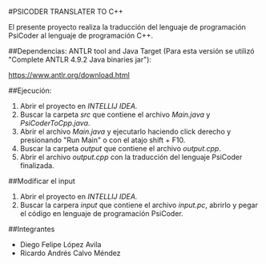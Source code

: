 #PSICODER TRANSLATER TO C++

El presente proyecto realiza la traducción del lenguaje de programación PsiCoder al lenguaje de programación C++.

##Dependencias:
ANTLR tool and Java Target (Para esta versión se utilizó "Complete ANTLR 4.9.2 Java binaries jar"):

https://www.antlr.org/download.html

##Ejecución:
1. Abrir el proyecto en *INTELLIJ IDEA.*
2. Buscar la carpeta *src* que contiene el archivo *Main.java* y *PsiCoderToCpp.java*.
3. Abrir el archivo *Main.java* y ejecutarlo haciendo click derecho y presionando "Run Main" o con el atajo shift + F10.
4. Buscar la carpeta *output* que contiene el archivo *output.cpp*.
5. Abrir el archivo *output.cpp* con la traducción del lenguaje PsiCoder finalizada.

##Modificar el input
1. Abrir el proyecto en *INTELLIJ IDEA.*
2. Buscar la carpera *input* que contiene el archivo *input.pc*, abrirlo y pegar el código en lenguaje de programación PsiCoder.

##Integrantes

* Diego Felipe López Avila
* Ricardo Andrés Calvo Méndez